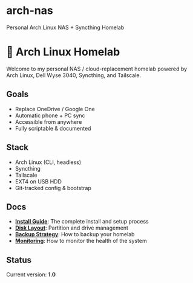 # arch-nas
Personal Arch Linux NAS + Syncthing Homelab

# 🧠 Arch Linux Homelab

Welcome to my personal NAS / cloud-replacement homelab powered by Arch Linux, Dell Wyse 3040, Syncthing, and Tailscale.

## Goals
- Replace OneDrive / Google One
- Automatic phone + PC sync
- Accessible from anywhere
- Fully scriptable & documented

## Stack
- Arch Linux (CLI, headless)
- Syncthing
- Tailscale
- EXT4 on USB HDD
- Git-tracked config & bootstrap

## Docs
- **[Install Guide](docs/install-guide.md)**: The complete install and setup process
- **[Disk Layout](docs/disk-layout.md)**: Partition and drive management
- **[Backup Strategy](docs/backup-strategy.md)**: How to backup your homelab
- **[Monitoring](docs/monitoring.md)**: How to monitor the health of the system

## Status
Current version: **1.0**
